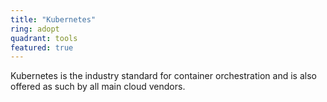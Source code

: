 ```yaml
---
title: "Kubernetes"
ring: adopt
quadrant: tools
featured: true
---
```


Kubernetes is the industry standard for container orchestration and is also offered as such by all main cloud vendors. 